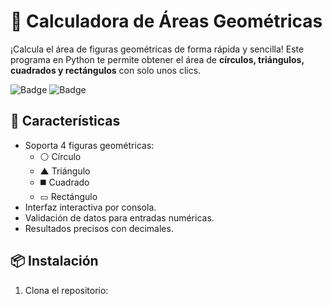 # 📐 Calculadora de Áreas Geométricas

¡Calcula el área de figuras geométricas de forma rápida y sencilla! Este programa en Python te permite obtener el área de **círculos, triángulos, cuadrados y rectángulos** con solo unos clics.

![Badge](https://img.shields.io/badge/Python-3.8%2B-blue?logo=python) ![Badge](https://img.shields.io/badge/Estado-✔️%20Activo-brightgreen)

## 🚀 Características
- Soporta 4 figuras geométricas:
  - ⚪ Círculo
  - ▲ Triángulo
  - ◼️ Cuadrado
  - ▭ Rectángulo
- Interfaz interactiva por consola.
- Validación de datos para entradas numéricas.
- Resultados precisos con decimales.

## 📦 Instalación
1. Clona el repositorio: